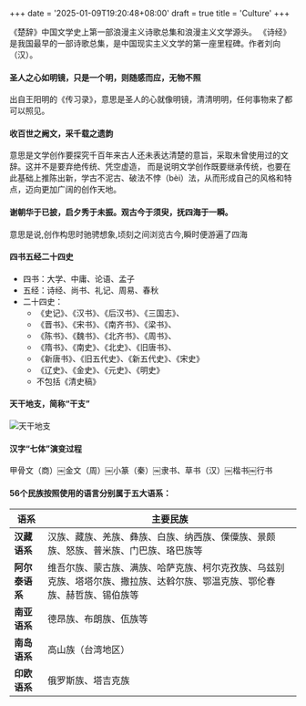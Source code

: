 +++
date = '2025-01-09T19:20:48+08:00'
draft = true
title = 'Culture'
+++

《楚辞》中国文学史上第一部浪漫主义诗歌总集和浪漫主义文学源头。
《诗经》是我国最早的一部诗歌总集，是中国现实主义文学的第一座里程碑。作者刘向（汉）。

#### 圣人之心如明镜，只是一个明，则随感而应，无物不照

出自王阳明的《传习录》，意思是圣人的心就像明镜，清清明明，任何事物来了都可以照见。

#### 收百世之阙文，采千载之遗韵

意思是文学创作要探究千百年来古人还未表达清楚的意旨，采取未曾使用过的文辞。这并不是要弃绝传统、凭空虚造，
而是说明文学创作既要继承传统，也要在此基础上推陈出新，学古不泥古、破法不悖（bèi）法，从而形成自己的风格和特点，迈向更加广阔的创作天地。

#### 谢朝华于已披，启夕秀于未振。观古今于须臾，抚四海于一瞬。

意思是说,创作构思时驰骋想象,顷刻之间浏览古今,瞬时便游遍了四海

#### 四书五经二十四史

- 四书：大学、中庸、论语、孟子
- 五经：诗经、尚书、礼记、周易、春秋
- 二十四史：
  - 《史记》、《汉书》、《后汉书》、《三国志》、
  - 《晋书》、《宋书》、《南齐书》、《梁书》、
  - 《陈书》、《魏书》、《北齐书》、《周书》、
  - 《隋书》、《南史》、《北史》、《旧唐书》、
  - 《新唐书》、《旧五代史》、《新五代史》、《宋史》
  - 《辽史》、《金史》、《元史》、《明史》
  - 不包括《清史稿》

#### 天干地支，简称“干支”

![天干地支](../../assets/tiangandizhi.png)

#### 汉字“七体”演变过程

甲骨文（商）￼金文（周）￼小篆（秦）￼隶书、草书（汉）￼楷书￼行书

#### 56个民族按照使用的语言分别属于五大语系：

| **语系**    | **主要民族**                                                      |
|-----------|---------------------------------------------------------------|
| **汉藏语系**  | 汉族、藏族、羌族、彝族、白族、纳西族、傈僳族、景颇族、怒族、普米族、门巴族、珞巴族等                    |
| **阿尔泰语系** | 维吾尔族、蒙古族、满族、哈萨克族、柯尔克孜族、乌兹别克族、塔塔尔族、撒拉族、达斡尔族、鄂温克族、鄂伦春族、赫哲族、锡伯族等 |
| **南亚语系**  | 德昂族、布朗族、佤族等                                                   |
| **南岛语系**  | 高山族（台湾地区）                                                     |
| **印欧语系**  | 俄罗斯族、塔吉克族                                                     |
